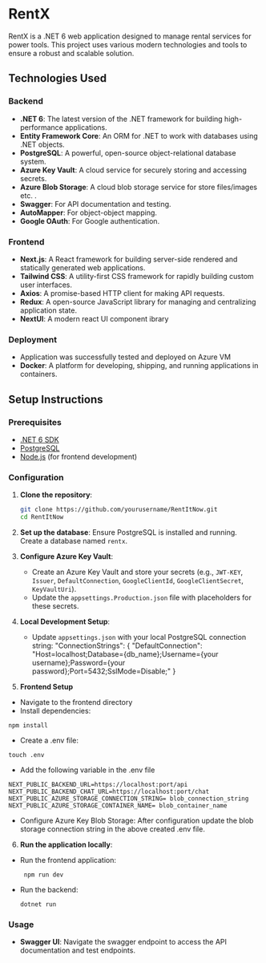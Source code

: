 # RentX

RentX is a .NET 6 web application designed to manage rental services for power tools. This project uses various modern technologies and tools to ensure a robust and scalable solution.

## Technologies Used

### Backend

- **.NET 6**: The latest version of the .NET framework for building high-performance applications.
- **Entity Framework Core**: An ORM for .NET to work with databases using .NET objects.
- **PostgreSQL**: A powerful, open-source object-relational database system.
- **Azure Key Vault**: A cloud service for securely storing and accessing secrets.
- **Azure Blob Storage**: A cloud blob storage service for store files/images etc. .
- **Swagger**: For API documentation and testing.
- **AutoMapper**: For object-object mapping.
- **Google OAuth**: For Google authentication.

### Frontend

- **Next.js**: A React framework for building server-side rendered and statically generated web applications.
- **Tailwind CSS**: A utility-first CSS framework for rapidly building custom user interfaces.
- **Axios**: A promise-based HTTP client for making API requests.
- **Redux**: A open-source JavaScript library for managing and centralizing application state.
- **NextUI**: A modern react UI component ibrary

### Deployment
- Application was successfully tested and deployed on Azure VM
- **Docker**: A platform for developing, shipping, and running applications in containers.
  
## Setup Instructions

### Prerequisites

- [.NET 6 SDK](https://dotnet.microsoft.com/download/dotnet/6.0)
- [PostgreSQL](https://www.postgresql.org/download/)
- [Node.js](https://nodejs.org/en/download/) (for frontend development)

### Configuration

1. **Clone the repository**:
   ```sh
   git clone https://github.com/yourusername/RentItNow.git
   cd RentItNow

2. **Set up the database**:
   Ensure PostgreSQL is installed and running. Create a database named `rentx`.

3. **Configure Azure Key Vault**:
   - Create an Azure Key Vault and store your secrets (e.g., `JWT-KEY`, `Issuer`, `DefaultConnection`, `GoogleClientId`, `GoogleClientSecret`, `KeyVaultUri`).
   - Update the `appsettings.Production.json` file with placeholders for these secrets.

4. **Local Development Setup**:
   - Update `appsettings.json` with your local PostgreSQL connection string:
      "ConnectionStrings": {
   "DefaultConnection": "Host=localhost;Database={db_name};Username={your username};Password={your password};Port=5432;SslMode=Disable;"
 }

5. **Frontend Setup**

  - Navigate to the frontend directory
  - Install dependencies:
  ```
npm install
  ```
  - Create a .env file:
  ```
  touch .env
  ```
  - Add the following variable in the .env file
  ```
  NEXT_PUBLIC_BACKEND_URL=https://localhost:port/api
  NEXT_PUBLIC_BACKEND_CHAT_URL=https://localhost:port/chat
  NEXT_PUBLIC_AZURE_STORAGE_CONNECTION_STRING= blob_connection_string
  NEXT_PUBLIC_AZURE_STORAGE_CONTAINER_NAME= blob_container_name
  ```
  - Configure Azure Key Blob Storage: After configuration update the blob storage connection string in the above created .env file.
      
6. **Run the application locally**:
- Run the frontend application:
  ```
   npm run dev
  ```
- Run the backend:
  
  ```
  dotnet run
  ```  

### Usage

- **Swagger UI**: Navigate the swagger endpoint to access the API documentation and test endpoints.

